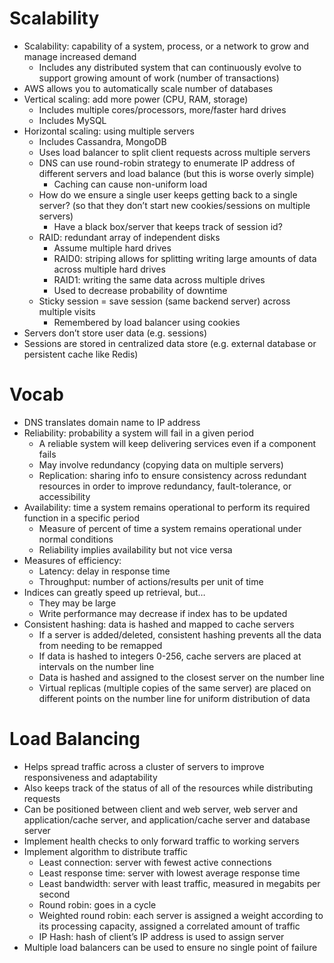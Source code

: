 # Scalability

* Scalability: capability of a system, process, or a network to grow and manage increased demand
    * Includes any distributed system that can continuously evolve to support growing amount of work (number of transactions)
* AWS allows you to automatically scale number of databases
* Vertical scaling: add more power (CPU, RAM, storage)
    * Includes multiple cores/processors, more/faster hard drives
    * Includes MySQL
* Horizontal scaling: using multiple servers
    * Includes Cassandra, MongoDB
    * Uses load balancer to split client requests across multiple servers
    * DNS can use round-robin strategy to enumerate IP address of different servers and load balance (but this is worse overly simple)
        * Caching can cause non-uniform load
    * How do we ensure a single user keeps getting back to a single server? (so that they don’t start new cookies/sessions on multiple servers)
        * Have a black box/server that keeps track of session id?
    * RAID: redundant array of independent disks
        * Assume multiple hard drives
        * RAID0: striping allows for splitting writing large amounts of data across multiple hard drives
        * RAID1: writing the same data across multiple drives
        * Used to decrease probability of downtime
    * Sticky session = save session (same backend server) across multiple visits
        * Remembered by load balancer using cookies
* Servers don’t store user data (e.g. sessions)
* Sessions are stored in centralized data store (e.g. external database or persistent cache like Redis)

# Vocab

* DNS translates domain name to IP address
* Reliability: probability a system will fail in a given period
    * A reliable system will keep delivering services even if a component fails
    * May involve redundancy (copying data on multiple servers)
    * Replication: sharing info to ensure consistency across redundant resources in order to improve redundancy, fault-tolerance, or accessibility
* Availability: time a system remains operational to perform its required function in a specific period
    * Measure of percent of time a system remains operational under normal conditions
    * Reliability implies availability but not vice versa
* Measures of efficiency:
    * Latency: delay in response time
    * Throughput: number of actions/results per unit of time
* Indices can greatly speed up retrieval, but…
    * They may be large
    * Write performance may decrease if index has to be updated
* Consistent hashing: data is hashed and mapped to cache servers
    * If a server is added/deleted, consistent hashing prevents all the data from needing to be remapped
    * If data is hashed to integers 0-256, cache servers are placed at intervals on the number line
    * Data is hashed and assigned to the closest server on the number line
    * Virtual replicas (multiple copies of the same server) are placed on different points on the number line for uniform distribution of data

# Load Balancing

* Helps spread traffic across a cluster of servers to improve responsiveness and adaptability
* Also keeps track of the status of all of the resources while distributing requests
* Can be positioned between client and web server, web server and application/cache server, and application/cache server and database server
* Implement health checks to only forward traffic to working servers
* Implement algorithm to distribute traffic
    * Least connection: server with fewest active connections
    * Least response time: server with lowest average response time
    * Least bandwidth: server with least traffic, measured in megabits per second
    * Round robin: goes in a cycle
    * Weighted round robin: each server is assigned a weight according to its processing capacity, assigned a correlated amount of traffic
    * IP Hash: hash of client’s IP address is used to assign server
* Multiple load balancers can be used to ensure no single point of failure